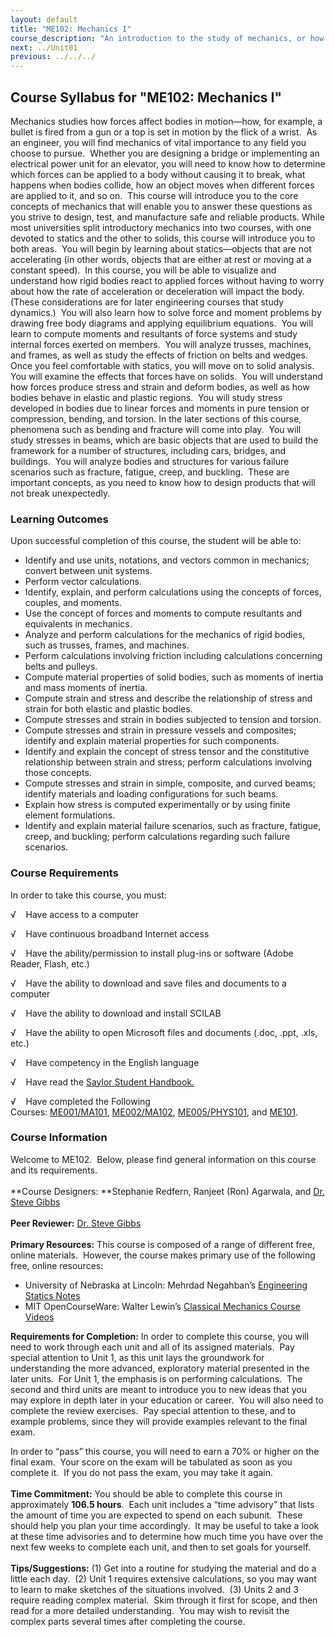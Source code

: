 ```yaml
---
layout: default
title: "ME102: Mechanics I"
course_description: "An introduction to the study of mechanics, or how forces affect bodies in motion. Reviews Newtonian physics and its application to statics systems, analyzes static systems and solid objects, stress and strain relationships, and material dynamics."
next: ../Unit01
previous: ../../../
---
```

Course Syllabus for "ME102: Mechanics I"
----------------------------------------

Mechanics studies how forces affect bodies in motion—how, for example, a
bullet is fired from a gun or a top is set in motion by the flick of a
wrist.  As an engineer, you will find mechanics of vital importance to
any field you choose to pursue.  Whether you are designing a bridge or
implementing an electrical power unit for an elevator, you will need to
know how to determine which forces can be applied to a body without
causing it to break, what happens when bodies collide, how an object
moves when different forces are applied to it, and so on.  This course
will introduce you to the core concepts of mechanics that will enable
you to answer these questions as you strive to design, test, and
manufacture safe and reliable products. While most universities split
introductory mechanics into two courses, with one devoted to statics and
the other to solids, this course will introduce you to both areas.  You
will begin by learning about statics—objects that are not accelerating
(in other words, objects that are either at rest or moving at a constant
speed).  In this course, you will be able to visualize and understand
how rigid bodies react to applied forces without having to worry about
how the rate of acceleration or deceleration will impact the body. 
(These considerations are for later engineering courses that study
dynamics.)  You will also learn how to solve force and moment problems
by drawing free body diagrams and applying equilibrium equations.  You
will learn to compute moments and resultants of force systems and study
internal forces exerted on members.  You will analyze trusses, machines,
and frames, as well as study the effects of friction on belts and
wedges. Once you feel comfortable with statics, you will move on to
solid analysis.  You will examine the effects that forces have on
solids.  You will understand how forces produce stress and strain and
deform bodies, as well as how bodies behave in elastic and plastic
regions.  You will study stress developed in bodies due to linear forces
and moments in pure tension or compression, bending, and torsion. In the
later sections of this course, phenomena such as bending and fracture
will come into play.  You will study stresses in beams, which are basic
objects that are used to build the framework for a number of structures,
including cars, bridges, and buildings.  You will analyze bodies and
structures for various failure scenarios such as fracture, fatigue,
creep, and buckling.  These are important concepts, as you need to know
how to design products that will not break unexpectedly.

### Learning Outcomes

Upon successful completion of this course, the student will be able
to:  

-   Identify and use units, notations, and vectors common in mechanics;
    convert between unit systems.
-   Perform vector calculations.
-   Identify, explain, and perform calculations using the concepts of
    forces, couples, and moments.
-   Use the concept of forces and moments to compute resultants and
    equivalents in mechanics.
-   Analyze and perform calculations for the mechanics of rigid bodies,
    such as trusses, frames, and machines.
-   Perform calculations involving friction including calculations
    concerning belts and pulleys.
-   Compute material properties of solid bodies, such as moments of
    inertia and mass moments of inertia.
-   Compute strain and stress and describe the relationship of stress
    and strain for both elastic and plastic bodies.
-   Compute stresses and strain in bodies subjected to tension and
    torsion.
-   Compute stresses and strain in pressure vessels and composites;
    identify and explain material properties for such components.
-   Identify and explain the concept of stress tensor and the
    constitutive relationship between strain and stress; perform
    calculations involving those concepts.
-   Compute stresses and strain in simple, composite, and curved beams;
    identify materials and loading configurations for such beams.
-   Explain how stress is computed experimentally or by using finite
    element formulations.
-   Identify and explain material failure scenarios, such as fracture,
    fatigue, creep, and buckling; perform calculations regarding such
    failure scenarios.

### Course Requirements

In order to take this course, you must:  
  
 √    Have access to a computer  
  
 √    Have continuous broadband Internet access  
  
 √    Have the ability/permission to install plug-ins or software (Adobe
Reader, Flash, etc.)  
  
 √    Have the ability to download and save files and documents to a
computer  
  
 √    Have the ability to download and install SCILAB  
  
 √    Have the ability to open Microsoft files and documents (.doc,
.ppt, .xls, etc.)  
  
 √    Have competency in the English language  
  
 √    Have read the [Saylor Student
Handbook.](http://www.saylor.org/site/wp-content/uploads/2012/05/Saylor-StudentHandbook.pdf)  
  
 √    Have completed the Following
Courses: [ME001/MA101](http://www.saylor.org/courses/me001/), [ME002/MA102](http://www.saylor.org/courses/me002/), [ME005/PHYS101](http://www.saylor.org/courses/me005/),
and [ME101](http://www.saylor.org/courses/me101/). 

### Course Information

Welcome to ME102.  Below, please find general information on this course
and its requirements.   
    
 **Course Designers: **Stephanie Redfern, Ranjeet (Ron) Agarwala, and
[Dr. Steve Gibbs](http://www.saylor.org/faculty-a-g/#DrSteveGibbs)  
    
 **Peer Reviewer:** [Dr. Steve
Gibbs](http://www.saylor.org/faculty-a-g/#DrSteveGibbs)  
    
 **Primary Resources:** This course is composed of a range of different
free, online materials.  However, the course makes primary use of the
following free, online resources:  

-   University of Nebraska­ at Lincoln: Mehrdad Negahban’s [Engineering
    Statics Notes](http://emweb.unl.edu/NEGAHBAN/EM223/Intro.htm)
-   MIT OpenCourseWare: Walter Lewin’s [Classical Mechanics Course
    Videos](http://ocw.mit.edu/courses/physics/8-01-physics-i-classical-mechanics-fall-1999/)

**Requirements for Completion:** In order to complete this course, you
will need to work through each unit and all of its assigned materials. 
Pay special attention to Unit 1, as this unit lays the groundwork for
understanding the more advanced, exploratory material presented in the
later units.  For Unit 1, the emphasis is on performing calculations.
 The second and third units are meant to introduce you to new ideas that
you may explore in depth later in your education or career.  You will
also need to complete the review exercises.  Pay special attention to
these, and to example problems, since they will provide examples
relevant to the final exam.  
  
 In order to “pass” this course, you will need to earn a 70% or higher
on the final exam.  Your score on the exam will be tabulated as soon as
you complete it.  If you do not pass the exam, you may take it again.  
    
 **Time Commitment:** You should be able to complete this course in
approximately **106.5 hours**.  Each unit includes a “time advisory”
that lists the amount of time you are expected to spend on each
subunit.  These should help you plan your time accordingly.  It may be
useful to take a look at these time advisories and to determine how much
time you have over the next few weeks to complete each unit, and then to
set goals for yourself.    
    
 **Tips/Suggestions:** (1) Get into a routine for studying the material
and do a little each day.  (2) Unit 1 requires extensive calculations,
so you may want to learn to make sketches of the situations involved.
 (3) Units 2 and 3 require reading complex material.  Skim through it
first for scope, and then read for a more detailed understanding.  You
may wish to revisit the complex parts several times after completing the
course.  
    

